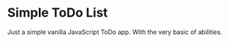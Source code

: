 <h1>Simple ToDo List</h1>

<p>Just a simple vanilla JavaScript ToDo app. With the very basic of abilities. </p>